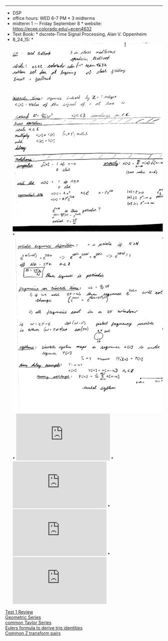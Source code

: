 
---
*   DSP
  *   office hours: WED 6-7 PM
	*   3 midterms
  *   midterm 1 -- Friday September 8
	*   website: https://ecee.colorado.edu/~ecen4632
  *   Text Book:
    *   dscrete-Time Signal Processing,  Alan V. Oppenheim
  *   8_24_15:
    *   ![Lecture 8_24_15](https://github.com/Matt-McNichols/perl/blob/master/DSP/test1/DSP_8_24_15_one.jpg)
    *   ![Lecture 8_24_15](https://github.com/Matt-McNichols/perl/blob/master/DSP/test1/DSP_8_24_15_two.jpg)
    *   ![Problem Set One](https://github.com/Matt-McNichols/perl/blob/master/DSP/test1/ecen4632pbset1.pdf)
    *   ![Lecture 8_26_15](https://github.com/Matt-McNichols/perl/blob/master/DSP/test1/class_8_26_15.pdf)
    *   ![Lecture 8_28_15](https://github.com/Matt-McNichols/perl/blob/master/DSP/test1/dsp_8_28_15.pdf)
    *   ![Lecture 8_2_15](https://github.com/Matt-McNichols/perl/blob/master/DSP/test1/dsp_8_28_15.pdf)


<body>
<p><a href="http://ecee.colorado.edu/~fmeyer/class/ecen4632/prepmidterm1.pdf">Test 1 Review</a><br/>
<a href="http://mathworld.wolfram.com/GeometricSeries.html">Geometric Series</a><br/>
<a href="http://people.math.sc.edu/girardi/m142/handouts/10sTaylorPolySeries.pdf">common Taylor Series</a><br/>
<a href="https://www.wyzant.com/resources/lessons/math/trigonometry/eulers-formula-trig-identities">Eulers formula to derive trig identities</a><br/>
<a href="http://www.mechmat.ethz.ch/Lectures/tables.pdf">Common Z transform pairs</a><br/>

</p>

</body>
